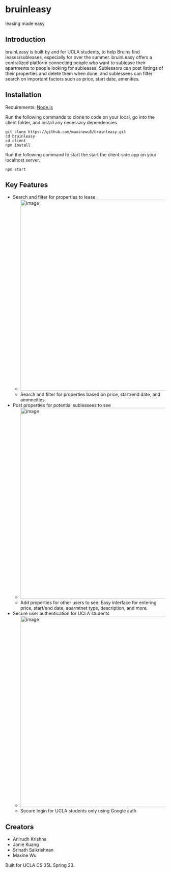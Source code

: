 # bruinleasy
leasing made easy

## Introduction

bruinLeasy is built by and for UCLA students, to help Bruins find leases/subleases, especially for over the summer. bruinLeasy offers a centralized platform connecting people who want to sublease their apartments to people looking for subleases. Sublessors can post listings of their properties and delete them when done, and sublessees can filter search on important factors such as price, start date, amenities.

## Installation

Requirements: [Node.js](https://nodejs.org/en) 

Run the following commands to clone to code on your local, go into the client folder, and install any necessary dependencies. 
```
git clone https://github.com/maxinewu5/bruinleasy.git
cd bruinleasy
cd client 
npm install 
```

Run the following command to start the start the client-side app on your localhost server. 
```
npm start
```

## Key Features

* Search and filter for properties to lease
    * <img width="600" alt="image" src="https://github.com/maxinewu5/bruinleasy/assets/48866979/09d5f80c-eefd-4901-b5cf-0e8ff2e3b27b">
    * Search and filter for properties based on price, start/end date, and ammneities. 
* Post properties for potential subleasees to see 
    * <img width="600" alt="image" src="https://github.com/maxinewu5/bruinleasy/assets/48866979/fcb3d22e-d07a-4d7e-806f-5c6fa4aee3f7">
    * Add properties for other users to see. Easy interface for entering price, start/end date, aparmtnet type, description, and more. 
* Secure user authentication for UCLA students
    * <img width="600" alt="image" src="https://github.com/maxinewu5/bruinleasy/assets/48866979/3a7ca4b6-e16b-44f7-b746-3908c0b15c88">
    * Secure login for UCLA students only using Google auth

## Creators
* Anirudh Krishna 
* Janie Kuang 
* Srinath Saikrishnan 
* Maxine Wu 

Built for UCLA CS 35L Spring 23.
